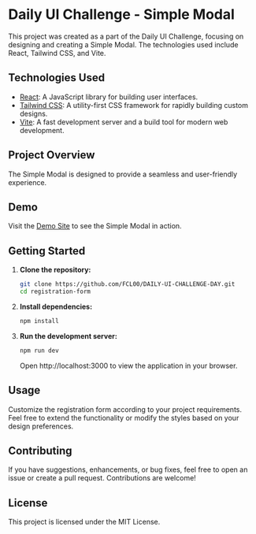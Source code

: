 # Daily UI Challenge - Simple Modal

This project was created as a part of the Daily UI Challenge, focusing on designing and creating a Simple Modal. The technologies used include React, Tailwind CSS, and Vite.

## Technologies Used

- [React](https://reactjs.org/): A JavaScript library for building user interfaces.
- [Tailwind CSS](https://tailwindcss.com/): A utility-first CSS framework for rapidly building custom designs.
- [Vite](https://vitejs.dev/): A fast development server and a build tool for modern web development.

## Project Overview

The Simple Modal is designed to provide a seamless and user-friendly experience.

## Demo

Visit the [Demo Site](https://daily-ui-challenge-day-7.vercel.app) to see the Simple Modal in action.

## Getting Started

1. **Clone the repository:**

   ```bash
   git clone https://github.com/FCL00/DAILY-UI-CHALLENGE-DAY.git
   cd registration-form

   ```

2. **Install dependencies:**

   ```bash
   npm install

   ```

3. **Run the development server:**

   ```bash
   npm run dev

   ```

   Open http://localhost:3000 to view the application in your browser.

## Usage

Customize the registration form according to your project requirements. Feel free to extend the functionality or modify the styles based on your design preferences.

## Contributing

If you have suggestions, enhancements, or bug fixes, feel free to open an issue or create a pull request. Contributions are welcome!

## License

This project is licensed under the MIT License.
